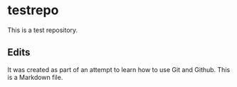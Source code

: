 # testrepo
This is a test repository. 

## Edits

It was created as part of an attempt to learn 
how to use Git and Github. This is a Markdown file.
